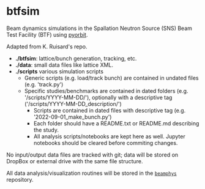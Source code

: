 # btfsim

Beam dynamics simulations in the Spallation Neutron Source (SNS) Beam Test Facility (BTF) using [pyorbit](https://github.com/PyORBIT-Collaboration/py-orbit).

Adapted from K. Ruisard's repo.

* **./btfsim**: lattice/bunch generation, tracking, etc.
* **./data**: small data files like lattice XML.
* **./scripts** various simulation scripts
    * Generic scripts (e.g. load/track bunch) are contained in undated files (e.g. 'track.py')
    * Specific studies/benchmarks are contained in dated folders (e.g. '/scripts/YYYY-MM-DD/'), optionally with a descriptive tag ('/scripts/YYYY-MM-DD_description/')
        * Scripts are contained in dated files with descriptive tag (e.g. '2022-09-01_make_bunch.py')
        * Each folder should have a README.txt or README.md describing the study.
        * All analysis scripts/notebooks are kept here as well. Jupyter notebooks should be cleared before commiting changes.

No input/output data files are tracked with git; data will be stored on DropBox or external drive with the same file structure.
        
All data analysis/visualization routines will be stored in the [`beamphys`](https://github.com/austin-hoover/beamphys) repository. 
